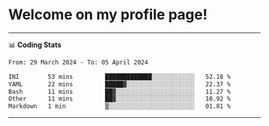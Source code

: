 # Welcome on my profile page!
<!-- print(("dralla"[::-1]+"s").capitalize()) -->

<!-- ---
👨🏻‍💻 **Busy With**
* Learning new Skills.
* Building small Projects.
* Being helpful. -->

---
📊 **Coding Stats**
<!--START_SECTION:waka-->

```txt
From: 29 March 2024 - To: 05 April 2024

INI        53 mins         █████████████░░░░░░░░░░░░   52.18 %
YAML       22 mins         █████▓░░░░░░░░░░░░░░░░░░░   22.37 %
Bash       11 mins         ██▓░░░░░░░░░░░░░░░░░░░░░░   11.27 %
Other      11 mins         ██▓░░░░░░░░░░░░░░░░░░░░░░   10.92 %
Markdown   1 min           ▒░░░░░░░░░░░░░░░░░░░░░░░░   01.81 %
```

<!--END_SECTION:waka-->
---
